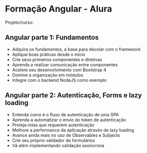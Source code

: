 # Formação Angular - Alura

Projeto/curso:  

## Angular parte 1: Fundamentos
- Adquira os fundamentos, a base para decolar com o framework
- Aplique boas práticas desde o início
- Crie seus primeiros componentes e diretivas
- Aprenda a realizar comunicação entre componentes
- Acelere seu desenvolvimento com Bootstrap 4
- Domine a organização em módulos
- Integre com o backend NodeJS como exemplo

## Angular parte 2: Autenticação, Forms e lazy loading
- Entenda como é o fluxo de autenticação de uma SPA
- Aprenda a automatizar o envio do token de autenticação
- Proteja rotas que requerem autenticação
- Melhore a performance da aplicação através de lazy loading
- Avance ainda mais no uso de Observables e Subjects
- Crie seu próprio validador de formulários
- Vá além implementando validação assíncrona